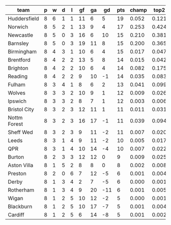 |     team     | p | w | d | l | gf | ga | gd  | pts | champ | top2  | top3  | top4  |  5-7  | bot4  | bot3  | bot2  |
|--------------|---|---|---|---|----|----|-----|-----|-------|-------|-------|-------|-------|-------|-------|-------|
| Huddersfield | 8 | 6 | 1 | 1 | 11 |  6 |   5 |  19 | 0.052 | 0.121 | 0.201 | 0.281 | 0.223 | 0.021 | 0.013 | 0.006|
| Norwich      | 8 | 5 | 2 | 1 | 13 |  9 |   4 |  17 | 0.253 | 0.424 | 0.549 | 0.643 | 0.184 | 0.002 | 0.001 | 0.000|
| Newcastle    | 8 | 5 | 0 | 3 | 16 |  6 |  10 |  15 | 0.210 | 0.381 | 0.514 | 0.619 | 0.193 | 0.002 | 0.001 | 0.000|
| Barnsley     | 8 | 5 | 0 | 3 | 19 | 11 |   8 |  15 | 0.200 | 0.365 | 0.489 | 0.592 | 0.195 | 0.004 | 0.002 | 0.001|
| Birmingham   | 8 | 4 | 3 | 1 | 10 |  6 |   4 |  15 | 0.017 | 0.047 | 0.086 | 0.133 | 0.172 | 0.066 | 0.042 | 0.023|
| Brentford    | 8 | 4 | 2 | 2 | 13 |  5 |   8 |  14 | 0.015 | 0.042 | 0.079 | 0.127 | 0.155 | 0.070 | 0.045 | 0.025|
| Brighton     | 8 | 4 | 2 | 2 | 10 |  6 |   4 |  14 | 0.082 | 0.175 | 0.271 | 0.365 | 0.236 | 0.012 | 0.006 | 0.002|
| Reading      | 8 | 4 | 2 | 2 |  9 | 10 |  -1 |  14 | 0.035 | 0.083 | 0.141 | 0.207 | 0.208 | 0.036 | 0.022 | 0.011|
| Fulham       | 8 | 3 | 4 | 1 |  8 |  6 |   2 |  13 | 0.041 | 0.099 | 0.163 | 0.233 | 0.203 | 0.032 | 0.018 | 0.008|
| Wolves       | 8 | 3 | 3 | 2 | 10 |  9 |   1 |  12 | 0.009 | 0.026 | 0.051 | 0.080 | 0.122 | 0.112 | 0.077 | 0.041|
| Ipswich      | 8 | 3 | 3 | 2 |  8 |  7 |   1 |  12 | 0.003 | 0.006 | 0.016 | 0.028 | 0.065 | 0.230 | 0.164 | 0.101|
| Bristol City | 8 | 3 | 2 | 3 | 12 | 11 |   1 |  11 | 0.011 | 0.031 | 0.063 | 0.096 | 0.142 | 0.090 | 0.060 | 0.034|
| Nottm Forest | 8 | 3 | 2 | 3 | 16 | 17 |  -1 |  11 | 0.039 | 0.094 | 0.158 | 0.228 | 0.213 | 0.028 | 0.017 | 0.009|
| Sheff Wed    | 8 | 3 | 2 | 3 |  9 | 11 |  -2 |  11 | 0.007 | 0.020 | 0.040 | 0.065 | 0.102 | 0.136 | 0.091 | 0.055|
| Leeds        | 8 | 3 | 1 | 4 |  9 | 11 |  -2 |  10 | 0.005 | 0.017 | 0.031 | 0.054 | 0.100 | 0.164 | 0.113 | 0.068|
| QPR          | 8 | 3 | 1 | 4 | 10 | 14 |  -4 |  10 | 0.007 | 0.022 | 0.043 | 0.071 | 0.113 | 0.130 | 0.089 | 0.053|
| Burton       | 8 | 2 | 3 | 3 | 12 | 12 |   0 |   9 | 0.009 | 0.025 | 0.050 | 0.081 | 0.132 | 0.105 | 0.068 | 0.038|
| Aston Villa  | 8 | 1 | 5 | 2 |  8 |  8 |   0 |   8 | 0.002 | 0.008 | 0.017 | 0.030 | 0.060 | 0.240 | 0.177 | 0.109|
| Preston      | 8 | 2 | 0 | 6 |  7 | 12 |  -5 |   6 | 0.001 | 0.004 | 0.011 | 0.018 | 0.049 | 0.300 | 0.224 | 0.147|
| Derby        | 8 | 1 | 3 | 4 |  2 |  7 |  -5 |   6 | 0.000 | 0.001 | 0.002 | 0.004 | 0.013 | 0.551 | 0.456 | 0.340|
| Rotherham    | 8 | 1 | 3 | 4 |  9 | 20 | -11 |   6 | 0.001 | 0.005 | 0.011 | 0.020 | 0.043 | 0.319 | 0.239 | 0.160|
| Wigan        | 8 | 1 | 2 | 5 | 10 | 12 |  -2 |   5 | 0.000 | 0.001 | 0.002 | 0.004 | 0.014 | 0.542 | 0.444 | 0.330|
| Blackburn    | 8 | 1 | 2 | 5 | 10 | 17 |  -7 |   5 | 0.001 | 0.004 | 0.008 | 0.016 | 0.041 | 0.339 | 0.256 | 0.169|
| Cardiff      | 8 | 1 | 2 | 5 |  6 | 14 |  -8 |   5 | 0.001 | 0.002 | 0.004 | 0.007 | 0.020 | 0.470 | 0.378 | 0.270|
